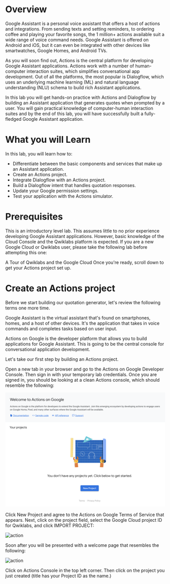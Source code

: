 # Overview
Google Assistant is a personal voice assistant that offers a host of actions and integrations. From sending texts and setting reminders, to ordering coffee and playing your favorite songs, the 1 million+ actions available suit a wide range of voice command needs. Google Assistant is offered on Android and iOS, but it can even be integrated with other devices like smartwatches, Google Homes, and Android TVs.

As you will soon find out, Actions is the central platform for developing Google Assistant applications. Actions work with a number of human-computer interaction suites, which simplifies conversational app development. Out of all the platforms, the most popular is Dialogflow, which uses an underlying machine learning (ML) and natural language understanding (NLU) schema to build rich Assistant applications.

In this lab you will get hands-on practice with Actions and Dialogflow by building an Assistant application that generates quotes when prompted by a user. You will gain practical knowledge of computer-human interaction suites and by the end of this lab, you will have successfully built a fully-fledged Google Assistant application.

# What you will Learn
In this lab, you will learn how to:

* Differentiate between the basic components and services that make up an Assistant application.
* Create an Actions project.
* Integrate Dialogflow with an Actions project.
* Build a Dialogflow intent that handles quotation responses.
* Update your Google permission settings.
* Test your application with the Actions simulator.

# Prerequisites
This is an introductory level lab. This assumes little to no prior experience developing Google Assistant applications. However, basic knowledge of the Cloud Console and the Qwiklabs platform is expected. If you are a new Google Cloud or Qwiklabs user, please take the following lab before attempting this one:

A Tour of Qwiklabs and the Google Cloud
Once you're ready, scroll down to get your Actions project set up.

# Create an Actions project
Before we start building our quotation generator, let's review the following terms one more time.

Google Assistant is the virtual assistant that's found on smartphones, homes, and a host of other devices. It's the application that takes in voice commands and completes tasks based on user input.

Actions on Google is the developer platform that allows you to build applications for Google Assistant. This is going to be the central console for conversational application development.

Let's take our first step by building an Actions project.

Open a new tab in your browser and go to the Actions on Google Developer Console. Then sign in with your temporary lab credentials. Once you are signed in, you should be looking at a clean Actions console, which should resemble the following:

![action](assests/action1.png)

Click New Project and agree to the Actions on Google Terms of Service that appears. Next, click on the project field, select the Google Cloud project ID for Qwiklabs, and click IMPORT PROJECT:

![action](project-import.gif)

Soon after you will be presented with a welcome page that resembles the following:

![action](actions-console.png)

Click on Actions Console in the top left corner. Then click on the project you just created (title has your Project ID as the name.)